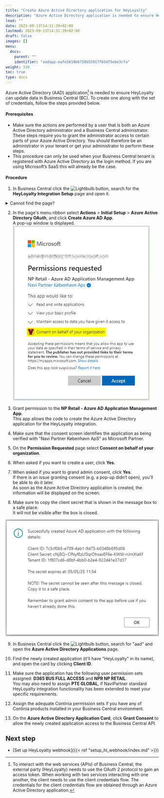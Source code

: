 ```yaml
---
title: "Create Azure Active Directory application for HeyLoyalty"
description: "Azure Active Directory application is needed to ensure HeyLoyalty can update data in Business Central"
lead: ""
date: 2023-09-13T14:31:39+02:00
lastmod: 2023-09-13T14:31:39+02:00
draft: false
images: []
menu:
  docs:
    parent: ""
    identifier: "aadapp-eafe5610b6758b55917f65df5ebe3cfa"
weight: 330
toc: true
type: docs
---
```


Azure Active Directory (AAD) application[^1] is needed to ensure HeyLoyalty can update data in Business Central (BC).
To create one along with the set of credentials, follow the steps provided below.
[^1]: To interact with the web services (APIs) of Business Central, the external party (HeyLoyalty) needs to use the OAuth 2 protocol to gain an access token. When working with two services interacting with one another, the client needs to use the client credentials flow. The credentials for the client credentials flow are obtained through an Azure Active Directory application.

#### Prerequisites

-	Make sure the actions are performed by a user that is both an Azure Active Directory administrator and a Business Central administrator. These steps require you to grant the administrator access to certain parts of your Azure Active Directory. You should therefore be an administrator in your tenant or get your administrator to perform these steps.
-	This procedure can only be used when your Business Central tenant is registered with Azure Active Directory as the login method. If you are using Microsoft’s SaaS this will already be the case.

#### Procedure

1. In Business Central click the ![Lightbulb](Lightbulb_icon.PNG) button, search for the **HeyLoyalty Integration Setup** page and open it.
   
<details>
<summary>
Cannot find the page?
</summary>
HeyLoyalty integration feature is not enabled by default. To enable it, navigate to <b>NaviPartner Feature Management</b> page, and make sure there is a checkmark in field <b>Enabled</b> on the <b>HeyLoyalty Integration</b> line. Do not forget to log into to the system again after enabling the integration.
</details>

2. In the page's menu ribbon select **Actions** > **Initial Setup** > **Azure Active Directory OAuth**, and click **Create Azure AD App**.<br>
A pop-up window is displayed.<br>
![Granting permissions to NP Retail - Azure AD Application Management App](Images/AADappPermissions.png)

3. Grant permission to the **NP Retail - Azure AD Application Management App**.        
   This app allows the code to create the Azure Active Directory application for the HeyLoyalty integration.

4. Make sure that the consent screen identifies the application as being verified with "Navi Partner København ApS" as Microsoft Partner.

5. On the **Permission Requested** page select **Consent on behalf of your organization**.

6. When asked if you want to create a user, click **Yes**.

7. When asked if you want to grand admin consent, click **Yes**.       
   If there is an issue granting consent (e.g. a pop-up didn’t open), you’ll be able to do it later.       
   As soon as the Azure Active Directory application is created, the information will be displayed on the screen.      

8. Make sure to copy the client secret that is shown in the message box to a safe place.      
   It will not be visible after the box is closed.<br>  

  ![Azure AD application details](Images/AADappDetails.png)

9. In Business Central click the ![Lightbulb](Lightbulb_icon.PNG) button, search for "aad" and open the **Azure Active Directory Applications** page.

10. Find the newly created application (it’ll have "HeyLoyalty" in its name), and open the card by clicking **Client ID**.

11.  Make sure the application has the following user permission sets assigned: **D365 BUS FULL ACCESS** and **NPR NP RETAIL**.<br>
You may also need to assign **PTE GLOBAL**, if NaviPartner standard HeyLoyalty integration functionality has been extended to meet your specific requirements.<br>

12. Assign the adequate Continia permission sets if you have any of Continia products installed in your Business Central environment.

13.  On the **Azure Active Directory Application Card**, click **Grant Consent** to allow the newly created application access to the Business Central API.

## Next step

  - [Set up HeyLoyalty webhook]({{< ref "setup_hl_webhook/index.md" >}})
